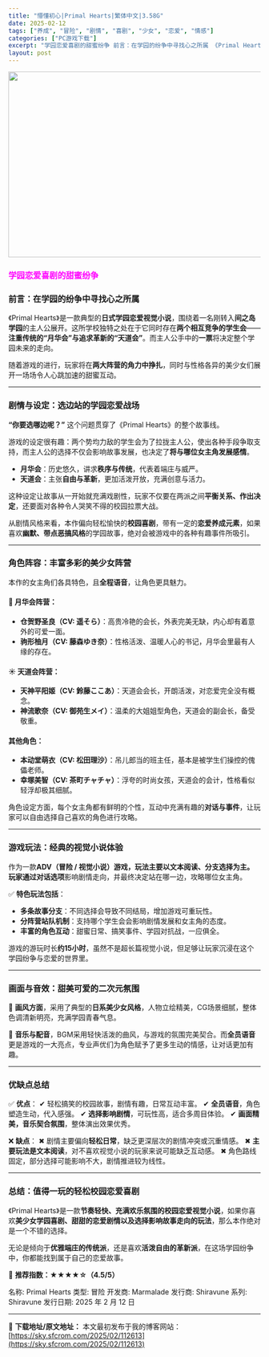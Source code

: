 ```yaml
---
title: "懵懂初心|Primal Hearts|繁体中文|3.58G"
date: 2025-02-12
tags: ["养成", "冒险", "剧情", "喜剧", "少女", "恋爱", "情感"]
categories: ["PC游戏下载"]
excerpt: "学园恋爱喜剧的甜蜜纷争 前言：在学园的纷争中寻找心之所属 《Primal Hearts》是一款典型的日式学园恋爱视觉小说，围绕着一名刚转入间之岛学园的主人公展开。这所学校独特之处在于它同时存在两个相互竞争的学生会——注重传统的“月华会”与追求革新的“天道会”。而主人公手中的一票将决定整个学园未来的走&hellip;"
layout: post
---
```


<img class="aligncenter size-full wp-image-112614" src="https://sky.sfcrom.com/wp-content/uploads/2025/02/2025021213450823.webp" alt="" width="660" height="370" />
<h3><span style="color: #ff00ff;"><strong>学园恋爱喜剧的甜蜜纷争</strong></span></h3>
<h3><strong>前言：在学园的纷争中寻找心之所属</strong></h3>
《Primal Hearts》是一款典型的<strong>日式学园恋爱视觉小说</strong>，围绕着一名刚转入<strong>间之岛学园</strong>的主人公展开。这所学校独特之处在于它同时存在<strong>两个相互竞争的学生会</strong>——<strong>注重传统的“月华会”与追求革新的“天道会”</strong>。而主人公手中的<strong>一票</strong>将决定整个学园未来的走向。

随着游戏的进行，玩家将在<strong>两大阵营的角力中挣扎</strong>，同时与性格各异的美少女们展开一场场令人心跳加速的甜蜜互动。

<hr />

<h3><strong>剧情与设定：选边站的学园恋爱战场</strong></h3>
<strong>“你要选哪边呢？”</strong> 这个问题贯穿了《Primal Hearts》的整个故事线。

游戏的设定很有趣：两个势均力敌的学生会为了拉拢主人公，使出各种手段争取支持，而主人公的选择不仅会影响故事发展，也决定了<strong>将与哪位女主角发展感情</strong>。
<ul>
 	<li><strong>月华会</strong>：历史悠久，讲求<strong>秩序与传统</strong>，代表着端庄与威严。</li>
 	<li><strong>天道会</strong>：主张<strong>自由与革新</strong>，更加活泼开放，充满创意与活力。</li>
</ul>
这种设定让故事从一开始就充满戏剧性，玩家不仅要在两派之间<strong>平衡关系、作出决定</strong>，还要面对各种令人哭笑不得的校园拉票大战。

从剧情风格来看，本作偏向轻松愉快的<strong>校园喜剧</strong>，带有一定的<strong>恋爱养成元素</strong>，如果喜欢<strong>幽默、带点恶搞风格</strong>的学园故事，绝对会被游戏中的各种有趣事件所吸引。

<hr />

<h3><strong>角色阵容：丰富多彩的美少女阵营</strong></h3>
本作的女主角们各具特色，且<strong>全程语音</strong>，让角色更具魅力。
<h4>🌙 <strong>月华会</strong>阵营：</h4>
<ul>
 	<li><strong>仓贺野圣良（CV: 遥そら）</strong>：高贵冷艳的会长，外表完美无缺，内心却有着意外的可爱一面。</li>
 	<li><strong>驹形柚月（CV: 藤森ゆき奈）</strong>：性格活泼、温暖人心的书记，月华会里最有人缘的存在。</li>
</ul>
<h4>☀️ <strong>天道会</strong>阵营：</h4>
<ul>
 	<li><strong>天神平阳姬（CV: 鈴藤ここあ）</strong>：天道会会长，开朗活泼，对恋爱完全没有概念。</li>
 	<li><strong>神流歌奈（CV: 御苑生メイ）</strong>：温柔的大姐姐型角色，天道会的副会长，备受敬重。</li>
</ul>
<h4>其他角色：</h4>
<ul>
 	<li><strong>本动堂萌衣（CV: 松田理沙）</strong>：吊儿郎当的班主任，基本是被学生们操控的傀儡老师。</li>
 	<li><strong>幸塚美智（CV: 茶町チャチャ）</strong>：浮夸的时尚女孩，天道会的会计，性格看似轻浮却极其细腻。</li>
</ul>
角色设定方面，每个女主角都有鲜明的个性，互动中充满有趣的<strong>对话与事件</strong>，让玩家可以自由选择自己喜欢的角色进行攻略。

<hr />

<h3><strong>游戏玩法：经典的视觉小说体验</strong></h3>
作为一款<strong>ADV（冒险 / 视觉小说）游戏，玩法主要以文本阅读、分支选择为主。玩家通过对话选项</strong>影响剧情走向，并最终决定站在哪一边，攻略哪位女主角。

✅ <strong>特色玩法包括</strong>：
<ul>
 	<li><strong>多条故事分支</strong>：不同选择会导致不同结局，增加游戏可重玩性。</li>
 	<li><strong>分阵营站队机制</strong>：支持哪个学生会会影响剧情发展和女主角的态度。</li>
 	<li><strong>丰富的角色互动</strong>：甜蜜日常、搞笑事件、学园对抗战，一应俱全。</li>
</ul>
游戏的游玩时长<strong>约15小时</strong>，虽然不是超长篇视觉小说，但足够让玩家沉浸在这个学园纷争与恋爱的世界里。

<hr />

<h3><strong>画面与音效：甜美可爱的二次元氛围</strong></h3>
📌 <strong>画风方面</strong>，采用了典型的<strong>日系美少女风格</strong>，人物立绘精美，CG场景细腻，整体色调清新明亮，充满学园青春气息。

🎵 <strong>音乐与配音</strong>，BGM采用轻快活泼的曲风，与游戏的氛围完美契合。而<strong>全员语音</strong>更是游戏的一大亮点，专业声优们为角色赋予了更多生动的情感，让对话更加有趣。

<hr />

<h3><strong>优缺点总结</strong></h3>
✅ <strong>优点</strong>：
✔ 轻松搞笑的校园故事，剧情有趣，日常互动丰富。
✔ <strong>全员语音</strong>，角色塑造生动，代入感强。
✔ <strong>选择影响剧情</strong>，可玩性高，适合多周目体验。
✔ <strong>画面精美，音乐契合氛围</strong>，整体演出效果优秀。

❌ <strong>缺点</strong>：
✖ 剧情主要偏向<strong>轻松日常</strong>，缺乏更深层次的剧情冲突或沉重情感。
✖ <strong>主要玩法是文本阅读</strong>，对不喜欢视觉小说的玩家来说可能缺乏互动感。
✖ 角色路线固定，部分选择可能影响不大，剧情推进较为线性。

<hr />

<h3><strong>总结：值得一玩的轻松校园恋爱喜剧</strong></h3>
《Primal Hearts》是一款<strong>节奏轻快、充满欢乐氛围的校园恋爱视觉小说</strong>，如果你喜欢<strong>美少女学园喜剧、甜甜的恋爱剧情以及选择影响故事走向的玩法</strong>，那么本作绝对是一个不错的选择。

无论是倾向于<strong>优雅端庄的传统派</strong>，还是喜欢<strong>活泼自由的革新派</strong>，在这场学园纷争中，你都能找到属于自己的恋爱故事。

🎯 <strong>推荐指数：★★★★☆（4.5/5）</strong>

名称: Primal Hearts
类型: 冒险
开发商: Marmalade
发行商: Shiravune
系列: Shiravune
发行日期: 2025 年 2 月 12 日

---
📖 **下载地址/原文地址：** 本文最初发布于我的博客网站：[https://sky.sfcrom.com/2025/02/112613](https://sky.sfcrom.com/2025/02/112613)
